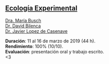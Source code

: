 
## [Ecología Experimental](http://server.ege.fcen.uba.ar/Ecodes/Integrantes/Javier/cursos/curso1.htm)

[Dra. María Busch](https://www.conicet.gov.ar/new_scp/detalle.php?id=21280&keywords=Mar%C3%ADa+Busch&datos_academicos=yes) <br /> 
[Dr. David Bilenca](https://www.conicet.gov.ar/new_scp/detalle.php?id=19957&keywords=David+Bilenca&datos_academicos=yes)  <br /> 
[Dr. Javier Lopez de Casenave](https://www.conicet.gov.ar/new_scp/detalle.php?id=20117&keywords=Javier+Lopez+Casenave&datos_academicos=yes) <br />

**Duración**: 11 al 16 de marzo de 2019 (44 h).
<br />
**Rendimiento**: 100% (10/10). 
<br />
**Evaluación**: presentación oral y trabajo escrito.
<br />
<3

